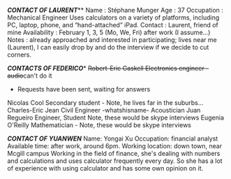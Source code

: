 ***CONTACT OF LAURENT*****
Name : Stéphane Munger
Age : 37
Occupation : Mechanical Engineer
Uses calculators on a variety of platforms, including PC, laptop, phone, and “hand-attached” iPad.
Contact : Laurent, friend of mine
Availability : February 1, 3, 5 (Mo, We, Fri) after work (I assume...)
Notes : already approached and interested in participating; lives near me (Laurent), I can easily drop by and do the interview if we decide to cut corners.

***CONTACTS OF FEDERICO****
~~Robert-Eric Gaskell Electronics engineer - audio~~can't do it
* Requests have been sent, waiting for answers

Nicolas Cool Secondary student - Note, he lives far in the suburbs...
Charles-Eric Jean Civil Engineer
-whatshisname- Acoustician
Juan Regueiro Engineer, Student Note, these would be skype interviews
Eugenia O'Reilly Mathematician - Note, these would be skype interviews

***CONTACT OF YUANWEN***
Name: Yongai Xu
Occupation: financial analyst
Available time: after work, around 6pm.
Working location: down town, near Mcgill campus
Working in the field of finance, she's dealing with numbers and calculations and uses calculator frequently every day. So she has a lot of experience with using calculator and has some own opinion on it.
